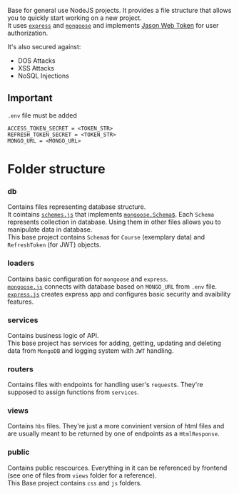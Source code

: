 Base for general use NodeJS projects. It provides a file structure that allows you to quickly start working on a new project.  
It uses [`express`](https://www.npmjs.com/package/express) and [`mongoose`](https://mongoosejs.com/) and implements [Jason Web Token](https://jwt.io/) for user 
authorization. 

It's also secured against:
- DOS Attacks
- XSS Attacks
- NoSQL Injections

## Important
`.env` file must be added
```
ACCESS_TOKEN_SECRET = <TOKEN_STR>
REFRESH_TOKEN_SECRET = <TOKEN_STR>
MONGO_URL = <MONGO_URL>
```

# Folder structure
### db
Contains files representing database structure.  
It cointains [`schemes.js`](db/schemes.js) that implements [`mongoose.Schema`s](https://mongoosejs.com/docs/guide.html). Each `Schema` represents collection in database. Using them in other files allows you to manipulate data in database.  
This base project contains `Schema`s for `Course` (exemplary data) and `RefreshToken` (for JWT) objects.

### loaders
Contains basic configuration for `mongoose` and `express`.  
[`mongoose.js`](loaders/mongoose.js) connects with database based on `MONGO_URL` from `.env` file.  
[`express.js`](loaders/express.js) creates express app and configures basic security and avaibility features.

### services
Contains business logic of API.  
This base project has services for adding, getting, updating and deleting data from `MongoDB` and logging system with `JWT` handling.

### routers
Contains files with endpoints for handling user's `request`s. They're supposed to assign functions from `services`. 

### views
Contains `hbs` files. They're just a more convinient version of html files and are usually meant to be returned by one of endpoints as a `HtmlResponse`.

### public
Contains public rescources. Everything in it can be referenced by frontend (see one of files from `views` folder for a reference).  
This Base project contains `css` and `js` folders.
